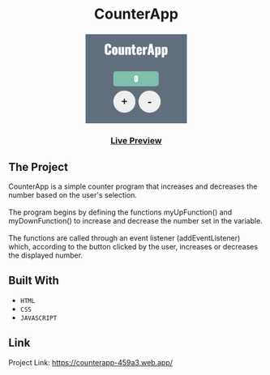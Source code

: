   <h1 align="center">
    CounterApp
  </h1>
  <h3 align="center">
      <img src="Images/Image.png" alt="Image" width="200" height="176">
    <br>
  <br>
    <a href="https://counterapp-459a3.web.app/">Live Preview</a>
  </h3>

## The Project

CounterApp is a simple counter program that increases and decreases the number based on the user's selection.
<br>
<br>
The program begins by defining the functions myUpFunction() and myDownFunction() to increase and decrease the number set in the variable.
<br>
<br>
The functions are called through an event listener (addEventListener) which, according to the button clicked by the user, increases or decreases the displayed number.


## Built With

* ```HTML```
* ```CSS```
* ```JAVASCRIPT```


## Link

Project Link: <a href="https://counterapp-459a3.web.app/">https://counterapp-459a3.web.app/</a>
